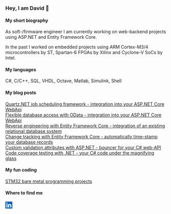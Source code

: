 ### Hey, I am David 👋

#### **My short biography**
As soft-/firmware engineer I am currently working on web-backend projects using ASP.NET and Entity Framework Core.

In the past I worked on embedded projects using ARM Cortex-M3/4 microcontrollers by ST, Spartan-6 FPGAs by Xilinx and Cyclone-V SoCs by Intel.

#### **My languages**
C#, C/C++, SQL, VHDL, Octave, Matlab, Simulink, Shell

#### **My blog posts**
[Quartz.NET job scheduling framework - integration into your ASP.NET Core WebApi](https://github.com/djek-sweng/blog-quartz-cronjob-scheduling-aspnet-core)<br>
[Flexible database access with OData - integration into your ASP.NET Core WebApi](https://github.com/djek-sweng/blog-odata-aspnet-core-webapi)<br>
[Reverse engineering with Entity Framework Core - integration of an existing relational database system](https://github.com/djek-sweng/blog-scaffold-dbcontext-efcore)<br>
[Change tracking with Entity Framework Core - automatically time-stamp your database records](https://github.com/djek-sweng/blog-change-tracking-efcore)<br>
[Custom validation attributes with ASP.NET - bouncer for your C# web-API](https://github.com/djek-sweng/blog-custom-validation-attributes-aspnet)<br>
[Code coverage testing with .NET - your C# code under the magnifying glass](https://github.com/djek-sweng/blog-code-coverage-testing-dotnet)

#### **My fun coding**
[STM32 bare metal programming projects](https://github.com/djek-sweng/stm32-bare-metal)

#### **Where to find me**
<a href="https://www.linkedin.com/in/djek-sweng/"><img width="22px" src="./img/linkedin.svg"/></a>
